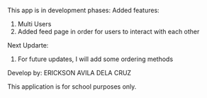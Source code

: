This app is in development phases:
Added features:
1. Multi Users 
2. Added feed page in order for users to interact with each other

Next Updarte:
1. For future updates, I will add some ordering methods

Develop by: ERICKSON AVILA DELA CRUZ

This application is for school purposes only.
